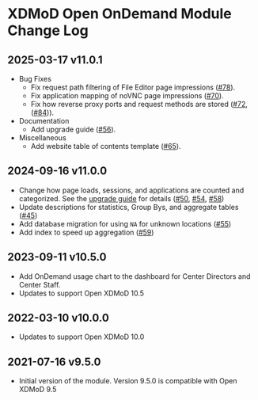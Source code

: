 XDMoD Open OnDemand Module Change Log
=====================

## 2025-03-17 v11.0.1

- Bug Fixes
    - Fix request path filtering of File Editor page impressions
      ([\#78](https://github.com/ubccr/xdmod-ondemand/pull/78)).
    - Fix application mapping of noVNC page impressions
      ([\#70](https://github.com/ubccr/xdmod-ondemand/pull/70)).
    - Fix how reverse proxy ports and request methods are stored
      ([\#72](https://github.com/ubccr/xdmod-ondemand/pull/72),
      ([\#84](https://github.com/ubccr/xdmod-ondemand/pull/84))).
- Documentation
    - Add upgrade guide
      ([\#56](https://github.com/ubccr/xdmod-ondemand/pull/56)).
- Miscellaneous
    - Add website table of contents template
      ([\#65](https://github.com/ubccr/xdmod-ondemand/pull/65)).

## 2024-09-16 v11.0.0

- Change how page loads, sessions, and applications are counted and
  categorized. See the
  [upgrade guide](https://ondemand.xdmod.org/11.0/upgrade.html) for details
  ([\#50](https://github.com/ubccr/xdmod-ondemand/pull/50), [\#54](https://github.com/ubccr/xdmod-ondemand/pull/54), [\#58](https://github.com/ubccr/xdmod-ondemand/pull/58))
- Update descriptions for statistics, Group Bys, and aggregate tables ([\#45](https://github.com/ubccr/xdmod-ondemand/pull/45))
- Add database migration for using `NA` for unknown locations ([\#55](https://github.com/ubccr/xdmod-ondemand/pull/55))
- Add index to speed up aggregation ([\#59](https://github.com/ubccr/xdmod-ondemand/pull/59))

## 2023-09-11 v10.5.0

- Add OnDemand usage chart to the dashboard for Center Directors and Center Staff.
- Updates to support Open XDMoD 10.5

## 2022-03-10 v10.0.0

- Updates to support Open XDMoD 10.0

## 2021-07-16 v9.5.0

- Initial version of the module. Version 9.5.0 is compatible with Open XDMoD 9.5
